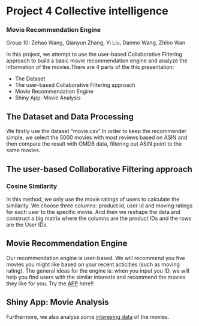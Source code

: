 # Project 4 Collective intelligence
### Movie Recommendation Engine

Group 10: Zehao Wang, Qianyun Zhang, Yi Liu, Danmo Wang, Zhibo Wan

In this project, we attempt to use the user-based Collaborative Filtering approach to build a basic movie recommendation engine and analyze the information of the movies.There are 4 parts of the this presentation:  

* The Dataset  
* The user-based Collaborative Filtering approach  
* Movie Recommendation Engine
* Shiny App: Movie Analysis  


## The Dataset and Data Processing
We firstly use the dataset "movie.csv".In order to keep the recommender simple, we select the 5000 movies with most reviews based on ASIN and then compare the result with OMDB data, filtering out ASIN point to the same movies.  

## The user-based Collaborative Filtering approach  
### Cosine Similarity 
In this method, we only use the movie ratings of users to calculate the similarity.
We choose three columns: product id, user id and moving ratings for each user to the specific movie. And then we reshape the data and construct a big matrix where the columns are the product IDs and the rows are the User IDs.

## Movie Recommendation Engine
Our recommendation engine is user-based. We will recommend you five movies you might like based on your recent acticities (such as moving rating). 
The general ideas for the engine is: when you input you ID, we will help you find users with the similar interests and recommend the movies they like for you. Try the [APP](https://zehaowang.shinyapps.io/project4/) here!!

## Shiny App: Movie Analysis 
Furthermore, we also analyse some [interesing data](https://zehaowang.shinyapps.io/project4/) of the movies.  




